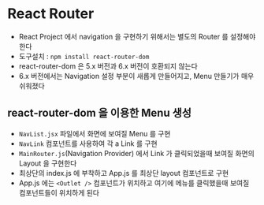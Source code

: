 # React Router

- React Project 에서 navigation 을 구현하기 위해서는 별도의 Router 를 설정해야 한다
- 도구설치 : `npm install react-router-dom`
- react-router-dom 은 5.x 버전과 6.x 버전이 호환되지 않는다
- 6.x 버전에서는 Navigation 설정 부분이 새롭게 만들어지고, Menu 만들기가 매우 쉬워졌다

## react-router-dom 을 이용한 Menu 생성

- `NavList.jsx` 파일에서 화면에 보여질 Menu 를 구현
- `NavLink` 컴포넌트를 사용하여 각 a Link 를 구현
- `MainRouter.js`(Navigation Provider) 에서 Link 가 클릭되었을때 보여질 화면의 Layout 을 구현한다
- 최상단의 index.js 에 부착하고 App.js 를 최상단 layout 컴포넌트로 구현
- App.js 에는 `<Outlet />` 컴포넌트가 위치하고 여기에 메뉴를 클릭했을때 보여질 컴포넌트들이 위치하게 된다
